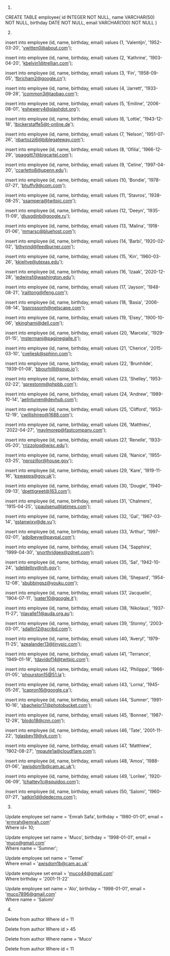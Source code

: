 1)

CREATE TABLE employee(
	    id INTEGER NOT NULL,
	    name VARCHAR(50) NOT NULL,
	    birthday DATE NOT NULL,
	    email VARCHAR(100) NOT NULL
      )
 
 2)
 
insert into employee (id, name, birthday, email) values (1, 'Valentijn', '1952-03-20', 'vwitten0@about.com');

insert into employee (id, name, birthday, email) values (2, 'Kathrine', '1903-04-20', 'kbelvin1@trellian.com');

insert into employee (id, name, birthday, email) values (3, 'Fin', '1958-09-05', 'fbricham2@google.cn');

insert into employee (id, name, birthday, email) values (4, 'Jarrett', '1933-09-28', 'jcommon3@taobao.com');

insert into employee (id, name, birthday, email) values (5, 'Emiline', '2006-08-01', 'eshewery4@slashdot.org');

insert into employee (id, name, birthday, email) values (6, 'Lottie', '1943-12-18', 'lbickerstaffe5@t-online.de');

insert into employee (id, name, birthday, email) values (7, 'Nelson', '1951-07-26', 'nbartozzi6@biblegateway.com');

insert into employee (id, name, birthday, email) values (8, 'Ofilia', '1966-12-29', 'opaggitt7@bigcartel.com');

insert into employee (id, name, birthday, email) values (9, 'Celine', '1997-04-20', 'ccarletto8@upenn.edu');

insert into employee (id, name, birthday, email) values (10, 'Bondie', '1978-07-21', 'bhuffy9@com.com');

insert into employee (id, name, birthday, email) values (11, 'Stavros', '1938-08-25', 'ssampera@twitpic.com');

insert into employee (id, name, birthday, email) values (12, 'Deeyn', '1935-11-09', 'dlusgdinb@google.ru');

insert into employee (id, name, birthday, email) values (13, 'Malina', '1918-01-06', 'mmarsc@bluehost.com');

insert into employee (id, name, birthday, email) values (14, 'Barbi', '1920-02-02', 'bthynnd@feedburner.com');

insert into employee (id, name, birthday, email) values (15, 'Kin', '1960-03-26', 'kkieltye@utexas.edu');

insert into employee (id, name, birthday, email) values (16, 'Izaak', '2020-12-28', 'iedwinsf@washington.edu');

insert into employee (id, name, birthday, email) values (17, 'Jayson', '1948-08-21', 'jrailtong@ifeng.com');

insert into employee (id, name, birthday, email) values (18, 'Basia', '2006-08-14', 'bsprossonh@netscape.com');

insert into employee (id, name, birthday, email) values (19, 'Elsey', '1900-10-06', 'ekinghami@dell.com');

insert into employee (id, name, birthday, email) values (20, 'Marcela', '1929-01-15', 'mstermanj@paginegialle.it');

insert into employee (id, name, birthday, email) values (21, 'Cherice', '2015-03-10', 'cveljesk@sphinn.com');

insert into employee (id, name, birthday, email) values (22, 'Brunhilde', '1939-01-08', 'bbourhilll@soup.io');

insert into employee (id, name, birthday, email) values (23, 'Shelley', '1953-02-22', 'sprestonm@phpbb.com');

insert into employee (id, name, birthday, email) values (24, 'Andrew', '1989-10-14', 'aelintunen@devhub.com');

insert into employee (id, name, birthday, email) values (25, 'Clifford', '1953-12-19', 'cwillishireo@1688.com');

insert into employee (id, name, birthday, email) values (26, 'Matthieu', '2022-04-27', 'maylmorep@fastcompany.com');

insert into employee (id, name, birthday, email) values (27, 'Renelle', '1933-05-20', 'rrizzoloq@wisc.edu');

insert into employee (id, name, birthday, email) values (28, 'Nanice', '1955-03-25', 'nprozillor@house.gov');

insert into employee (id, name, birthday, email) values (29, 'Kare', '1919-11-16', 'kswapps@gov.uk');

insert into employee (id, name, birthday, email) values (30, 'Dougie', '1940-09-13', 'dpettigreet@163.com');

insert into employee (id, name, birthday, email) values (31, 'Chalmers', '1915-04-25', 'cpaulsenu@latimes.com');

insert into employee (id, name, birthday, email) values (32, 'Gal', '1967-03-14', 'gstanwixv@de.vu');

insert into employee (id, name, birthday, email) values (33, 'Arthur', '1997-02-01', 'adolbeyw@paypal.com');

insert into employee (id, name, birthday, email) values (34, 'Sapphira', '1999-04-30', 'snorthridgex@zdnet.com');

insert into employee (id, name, birthday, email) values (35, 'Sal', '1942-10-24', 'sdeldelloy@nih.gov');

insert into employee (id, name, birthday, email) values (36, 'Shepard', '1954-12-08', 'sbubbingsz@youku.com');

insert into employee (id, name, birthday, email) values (37, 'Jacquelin', '1904-07-11', 'jvater10@google.it');

insert into employee (id, name, birthday, email) values (38, 'Nikolaus', '1937-11-27', 'nlavalle11@auda.org.au');

insert into employee (id, name, birthday, email) values (39, 'Stormy', '2003-03-01', 'sdallin12@scribd.com');

insert into employee (id, name, birthday, email) values (40, 'Averyl', '1979-11-25', 'azealander13@tinypic.com');

insert into employee (id, name, birthday, email) values (41, 'Terrance', '1949-01-18', 'tdavidof14@twitpic.com');

insert into employee (id, name, birthday, email) values (42, 'Philippa', '1966-01-05', 'phourston15@51.la');

insert into employee (id, name, birthday, email) values (43, 'Lorna', '1945-05-26', 'lcapron16@google.ca');

insert into employee (id, name, birthday, email) values (44, 'Sumner', '1991-10-16', 'sbachelor17@photobucket.com');

insert into employee (id, name, birthday, email) values (45, 'Bonnee', '1987-12-28', 'blodo18@cnn.com');

insert into employee (id, name, birthday, email) values (46, 'Tate', '2001-11-22', 'tglasbey19@vk.com');

insert into employee (id, name, birthday, email) values (47, 'Matthiew', '1902-08-27', 'mpaute1a@cloudflare.com');

insert into employee (id, name, birthday, email) values (48, 'Amos', '1988-01-06', 'awisdom1b@cam.ac.uk');

insert into employee (id, name, birthday, email) values (49, 'Lorilee', '1920-06-09', 'lchattey1c@squidoo.com');

insert into employee (id, name, birthday, email) values (50, 'Salomi', '1960-07-21', 'satkin1d@dedecms.com');



3)

Update employee
set name = 'Emrah Safa',
	birthday = '1980-01-01',
	email = 'ermrah@emrah.com'	
Where id= 10;	

Update employee
set name = 'Muco',
	birthday = '1998-01-01',
	email = 'muco@gmail.com'	
Where name = 'Sumner';	

Update employee
set name = 'Temel'	
Where email = 'awisdom1b@cam.ac.uk'


Update employee
set email = 'muco44@gmail.com'	
Where birthday = '2001-11-22'


Update employee
set name = 'Alo',
	birthday = '1998-01-01',
	email = 'muco7896@gmail.com'	
Where name = 'Salomi'

4)

Delete from author
Where id = 11


Delete from author
Where id > 45

Delete from author
Where name = 'Muco'

Delete from author
Where id < 11



